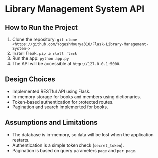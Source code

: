 # Library Management System API

## How to Run the Project
1. Clone the repository: `git clone <https://github.com/YogeshMourya310/Flask-Library-Management-System->`
2. Install Flask: `pip install flask`
3. Run the app: `python app.py`
4. The API will be accessible at `http://127.0.0.1:5000`.

## Design Choices
- Implemented RESTful API using Flask.
- In-memory storage for books and members using dictionaries.
- Token-based authentication for protected routes.
- Pagination and search implemented for books.

## Assumptions and Limitations
- The database is in-memory, so data will be lost when the application restarts.
- Authentication is a simple token check (`secret_token`).
- Pagination is based on query parameters `page` and `per_page`.
